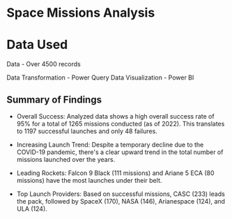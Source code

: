 # Space Missions Analysis

# Data Used

Data - Over 4500 records

Data Transformation - Power Query
Data Visualization - Power BI

## Summary of Findings

* Overall Success: Analyzed data shows a high overall success rate of 95% for a total of 1265 missions conducted (as of 2022). This translates to 1197 successful launches and only 48 failures.

* Increasing Launch Trend: Despite a temporary decline due to the COVID-19 pandemic, there's a clear upward trend in the total number of missions launched over the years.

* Leading Rockets: Falcon 9 Black (111 missions) and Ariane 5 ECA (80 missions) have the most launches under their belt.

* Top Launch Providers: Based on successful missions, CASC (233) leads the pack, followed by SpaceX (170), NASA (146), Arianespace (124), and ULA (124).
